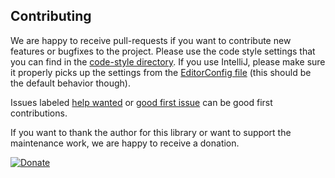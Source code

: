 ## Contributing ##

We are happy to receive pull-requests if you want to contribute new features or bugfixes to the project.
Please use the code style settings that you can find in the [code-style directory](code-style/).
If you use IntelliJ, please make sure it properly picks up the settings from the [EditorConfig file](.editorconfig)
(this should be the default behavior though).

Issues labeled [help wanted][issues-help-wanted] or [good first issue][issues-good-first-issue]
can be good first contributions.

If you want to thank the author for this library or want to support the maintenance work,
we are happy to receive a donation.

[![Donate](https://img.shields.io/badge/Donate-PayPal-green.svg)](https://www.paypal.me/BenediktWaldvogel)

[issues-help-wanted]: https://github.com/bwaldvogel/mongo-java-server/issues?q=is%3Aissue+is%3Aopen+label%3A%22help+wanted%22
[issues-good-first-issue]: https://github.com/bwaldvogel/mongo-java-server/issues?q=is%3Aissue+is%3Aopen+label%3A%22good+first+issue%22

